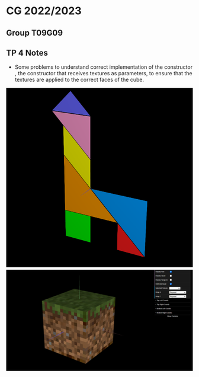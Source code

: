 # CG 2022/2023

## Group T09G09

## TP 4 Notes

- Some problems to understand correct implementation of the constructor , the constructor that receives textures as parameters, to ensure that the textures are applied to the correct faces of the cube.

![Screenshot 1](./screenshots/cg-t09g09-tp4-1.png)
![Screenshot 2](./screenshots/cg-t09g09-tp4-2.png)



